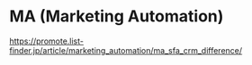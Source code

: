 # MA (Marketing Automation)

https://promote.list-finder.jp/article/marketing_automation/ma_sfa_crm_difference/

